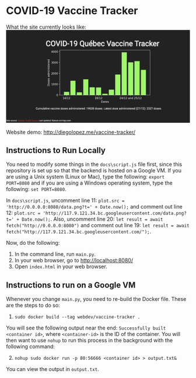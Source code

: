 # COVID-19 Vaccine Tracker
What the site currently looks like: 
![picture of website](preview.png)

Website demo: <http://diegolopez.me/vaccine-tracker/> 

## Instructions to Run Locally
You need to modify some things in the `docs\script.js` file first, since this repository is set up so that the backend is hosted on a Google VM. If you are using a Unix system (Linux or Mac), type the following: 
`export PORT=8080`
and if you are using a Windows operating system, type the following:
`set PORT=8080`.

In `docs\script.js`, uncomment line 11: 
`plot.src = 'http://0.0.0.0:8080/data.png?t=' + Date.now();`
and comment out line 12: 
`plot.src = 'http://117.9.121.34.bc.googleusercontent.com/data.png?t=' + Date.now();`.
Also, uncomment line 20: 
`let result = await fetch("http://0.0.0.0:8080")`
and comment out line 19: 
`let result = await fetch("http://117.9.121.34.bc.googleusercontent.com/");`.

Now, do the following:
1. In the command line, run `main.py`. 
2. In your web browser, go to <http://localhost:8080/> 
3. Open `index.html` in your web browser. 

## Instructions to run on a Google VM

Whenever you change `main.py`, you need to re-build the Docker file. These are the steps to do so:
1. `sudo docker build --tag webdev/vaccine-tracker .`

You will see the following output near the end: `Successfully built <container id>`, where `<container-id>` is the ID of the container. You will then want to use `nohup` to run this process in the background with the following command:

2. `nohup sudo docker run -p 80:56666 <container id> > output.txt&`

You can view the output in `output.txt`.